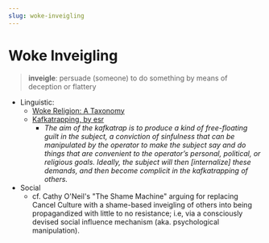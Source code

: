 ```yaml
---
slug: woke-inveigling
---
```


# Woke Inveigling

> **inveigle**: persuade (someone) to do something by means of deception or flattery

- Linguistic:
  - [Woke Religion: A Taxonomy](https://boghossian.substack.com/p/woke-religion-a-taxonomy)
  - [Kafkatrapping, by esr](http://esr.ibiblio.org/?p=2122)
    - *The aim of the kafkatrap is to produce a kind of free-floating guilt in the subject, a conviction of sinfulness that can be manipulated by the operator to make the subject say and do things that are convenient to the operator’s personal, political, or religious goals. Ideally, the subject will then [internalize] these demands, and then become complicit in the kafkatrapping of others.*
- Social
  - cf. Cathy O'Neil's "The Shame Machine" arguing for replacing Cancel Culture with a shame-based inveigling of others into being propagandized with little to no resistance; i.e, via a consciously devised social influence mechanism (aka. psychological manipulation).